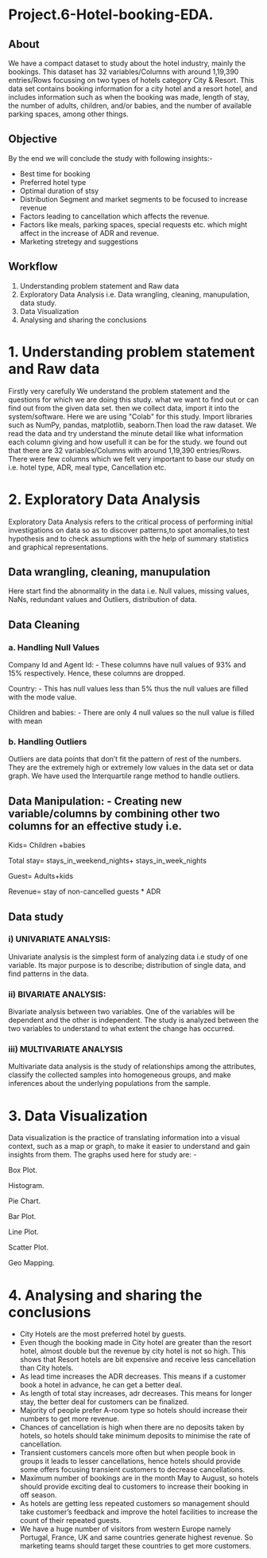 # Project.6-Hotel-booking-EDA.

## About

We have a compact dataset to study about the hotel industry, mainly the bookings. This dataset has 32 variables/Columns with around 1,19,390 entries/Rows focussing on two types of hotels category City & Resort. This data set contains booking information for a city hotel and a resort hotel, and includes information such as when the booking was made, length of stay, the number of adults, children, and/or babies, and the number of available parking spaces, among other things. 

## Objective

By the end we will conclude the study with following insights:-
* Best time for booking
* Preferred hotel type
* Optimal duration of stsy
* Distribution Segment and market segments to be focused to increase revenue
* Factors leading to cancellation which affects the revenue.
* Factors like meals, parking spaces, special requests etc. which might affect in the increase of ADR and revenue.
* Marketing stretegy and suggestions

## Workflow

1. Understanding problem statement and Raw data 
2. Exploratory Data Analysis i.e. Data wrangling, cleaning, manupulation, data study.
3. Data Visualization
4. Analysing and sharing the conclusions


# 1. Understanding problem statement and Raw data

Firstly very carefully We understand the problem statement and the questions for which we are doing this study. what we want to find out or can find out from the given data set. then we collect data, import it into the system/software. Here we are using "Colab" for this study. Import libraries such as NumPy, pandas, matplotlib, seaborn.Then load the raw dataset. We read the data and try understand the minute detail like what information each column giving and how usefull it can be for the study. we found out that there are 32 variables/Columns with around 1,19,390 entries/Rows. There were few columns which we felt very important to base our study on i.e. hotel type, ADR, meal type, Cancellation etc. 

# 2. Exploratory Data Analysis

Exploratory Data Analysis refers to the critical process of performing initial investigations on data so as to discover patterns,to spot anomalies,to test hypothesis and to check assumptions with the help of summary statistics and graphical representations.

## Data wrangling, cleaning, manupulation

Here start find the abnormality in the data i.e. Null values, missing values, NaNs, redundant values and Outliers, distribution of data.

## Data Cleaning
###   a. Handling Null Values
Company Id and Agent Id: - These columns have null values of 93% and 15% respectively. Hence, these columns are dropped.

Country: - This has null values less than 5% thus the null values are filled with the mode value.

Children and babies: - There are only 4 null values so the null value is filled with mean
 
###   b. Handling Outliers
Outliers are data points that don’t fit the pattern of rest of the numbers. They are the extremely high or extremely low values in the data set or data graph. 
We have used the Interquartile range method to handle outliers. 

## Data Manipulation: - Creating new variable/columns by combining other two columns for an effective study i.e.
Kids= Children +babies

Total stay= stays_in_weekend_nights+ stays_in_week_nights

Guest= Adults+kids

Revenue= stay of non-cancelled guests * ADR

## Data study
### i) UNIVARIATE ANALYSIS: 
Univariate analysis is the simplest form of analyzing data i.e study of one variable. Its major purpose is to describe; distribution of single data, and find patterns in the data.

### ii) BIVARIATE ANALYSIS:
Bivariate analysis between two variables. One of the variables will be dependent and the other is independent. The study is analyzed between the two variables to understand to what extent the change has occurred.

### iii) MULTIVARIATE ANALYSIS
Multivariate data analysis is the study of relationships among the attributes, classify the collected samples into homogeneous groups, and make inferences about the underlying populations from the sample.


# 3. Data Visualization

Data visualization is the practice of translating information into a visual context, such as a map or graph, to make it easier to understand and gain insights from them. 
The graphs used here for study are: -

Box Plot.

Histogram.

Pie Chart.

Bar Plot.

Line Plot.

Scatter Plot.

Geo Mapping.


# 4. Analysing and sharing the conclusions

* City Hotels are the most preferred hotel by guests. 
* Even though the booking made in City hotel are greater than the resort hotel, almost double but the revenue by city hotel is not so high. This shows that Resort hotels are bit expensive and receive less cancellation than City hotels.
* As lead time increases the ADR decreases. This means if a customer  book a hotel in advance, he can get a better deal.
* As length of total stay increases, adr decreases. This means for longer stay, the better deal for customers can be finalized.
* Majority of people prefer A-room type so hotels should increase their numbers to get more revenue.
* Chances of cancellation is high when there are no deposits taken by hotels, so hotels should take minimum deposits to minimise the rate of cancellation.
* Transient customers cancels more often but when people book in groups it leads to lesser cancellations, hence hotels should provide some offers focusing transient customers to decrease cancellations.
* Maximum number of bookings are in the month May to August, so hotels should provide exciting deal to customers to increase their booking in off season. 
* As hotels are getting less repeated customers so management should take customer’s feedback and improve the hotel facilities to increase the count of their repeated guests.
* We have a huge number of visitors from  western Europe namely Portugal, France, UK and same countries generate highest revenue. So marketing teams should target these countries to get more customers.

